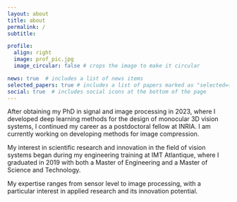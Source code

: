 ```yaml
---
layout: about
title: about
permalink: /
subtitle: 

profile:
  align: right
  image: prof_pic.jpg
  image_circular: false # crops the image to make it circular

news: true  # includes a list of news items
selected_papers: true # includes a list of papers marked as "selected={true}"
social: true  # includes social icons at the bottom of the page
---
```


After obtaining my PhD in signal and image processing in 2023, where I developed deep learning methods for the design of monocular 3D vision systems, I continued my career as a postdoctoral fellow at INRIA. I am currently working on developing methods for image compression.

My interest in scientific research and innovation in the field of vision systems began during my engineering training at IMT Atlantique, where I graduated in 2019 with both a Master of Engineering and a Master of Science and Technology.

My expertise ranges from sensor level to image processing, with a particular interest in applied research and its innovation potential.

